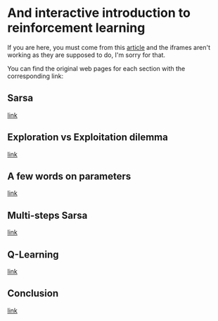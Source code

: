 # And interactive introduction to reinforcement learning

If you are here, you must come from this [article](https://charlycst.github.io/an-animated-introduction-to-rl) and the iframes aren't working as they are supposed to do, I'm sorry for that.

You can find the original web pages for each section with the corresponding link:

## Sarsa

[link](https://charlycst.github.io/mario_rl/small)

## Exploration vs Exploitation dilemma

[link](https://charlycst.github.io/mario_rl/policies)

## A few words on parameters

[link](https://charlycst.github.io/mario_rl/parameters")

## Multi-steps Sarsa

[link](https://charlycst.github.io/mario_rl/multi)

## Q-Learning

[link](https://charlycst.github.io/mario_rl/cliff)

## Conclusion

[link](https://charlycst.github.io/mario_rl)

